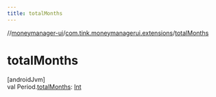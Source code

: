 ```yaml
---
title: totalMonths
---
```

//[moneymanager-ui](../../index.html)/[com.tink.moneymanagerui.extensions](index.html)/[totalMonths](total-months.html)



# totalMonths



[androidJvm]\
val Period.[totalMonths](total-months.html): [Int](https://kotlinlang.org/api/latest/jvm/stdlib/kotlin/-int/index.html)




